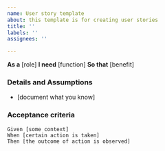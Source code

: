 ```yaml
---
name: User story template
about: this template is for creating user stories
title: ''
labels: ''
assignees: ''

---
```


**As a** [role]
**I need** [function]
**So that** [benefit]

### Details and Assumptions
* [document what you know]

### Acceptance criteria


``` gherkin
Given [some context]
When [certain action is taken]
Then [the outcome of action is observed]
```

